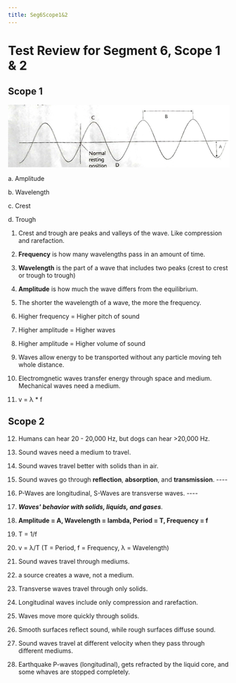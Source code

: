 ```yaml
---
title: Seg6Scope1&2
---
```


# Test Review for Segment 6, Scope 1 & 2

## Scope 1

![Wave Graph](IMG_20250226_105002.jpg)
 
a. Amplitude
 
b. Wavelength
 
c. Crest
 
d. Trough

1. Crest and trough are peaks and valleys of the wave. Like compression and rarefaction.

2. **Frequency** is how many wavelengths pass in an amount of time.

3. **Wavelength** is the part of a wave that includes two peaks (crest to crest or trough to trough)

4. **Amplitude** is how much the wave differs from the equilibrium.

5. The shorter the wavelength of a wave, the more the frequency.

6. Higher frequency = Higher pitch of sound

7. Higher amplitude = Higher waves

8. Higher amplitude = Higher volume of sound

9. Waves allow energy to be transported without any particle moving teh whole distance.

10. Electromgnetic waves transfer energy through space and medium. Mechanical waves need a medium.

11. v = λ * f

## Scope 2

12. Humans can hear 20 - 20,000 Hz, but dogs can hear >20,000 Hz.

13. Sound waves need a medium to travel.

14. Sound waves travel better with solids than in air.

15. Sound waves go through **reflection**, **absorption**, and **transmission**. ----

16. P-Waves are longitudinal, S-Waves are transverse waves. ----

17. ***Waves' behavior with solids, liquids, and gases***.

18. **Amplitude = A, Wavelength = lambda, Period = T, Frequency = f**

19. T = 1/f

20. v = λ/T (T = Period, f = Frequency, λ = Wavelength)

21. Sound waves travel through mediums.

22. a source creates a wave, not a medium.

23. Transverse waves travel through only solids.

24. Longitudinal waves include only compression and rarefaction.

25. Waves move more quickly through solids.

26. Smooth surfaces reflect sound, while rough surfaces diffuse sound.

27. Sound waves travel at different velocity when they pass through different mediums.

28. Earthquake P-waves (longitudinal), gets refracted by the liquid core, and some whaves are stopped completely.

